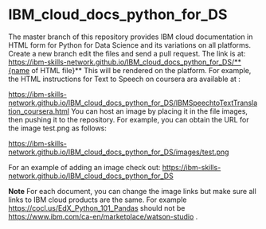# IBM_cloud_docs_python_for_DS

The master branch of this repository provides IBM cloud documentation in HTML form for Python for Data Science and its variations on all platforms.  Create a new branch edit the files and send a pull request. 
The link is at:
https://ibm-skills-network.github.io/IBM_cloud_docs_python_for_DS/**{name of HTML file}**
This will be rendered on the platform. For example, the HTML instructions for Text to Speech on coursera ara available at :

https://ibm-skills-network.github.io/IBM_cloud_docs_python_for_DS/IBMSpeechtoTextTranslation_coursera.html
You can host an image by placing it in the file images, then pushing it to the repository. For example, you can obtain the URL for the image test.png as follows:

https://ibm-skills-network.github.io/IBM_cloud_docs_python_for_DS/images/test.png

For an example of adding an image check out:
https://ibm-skills-network.github.io/IBM_cloud_docs_python_for_DS
 
 **Note**
 For each document, you can change the image links but make sure all links to IBM cloud products are the same. 
 For example https://cocl.us/EdX_Python_101_Pandas should not be https://www.ibm.com/ca-en/marketplace/watson-studio
. 
